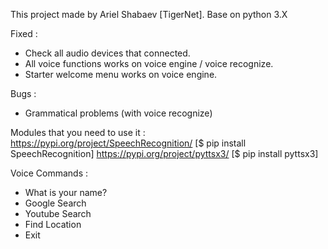 This project made by Ariel Shabaev [TigerNet].
Base on python 3.X


Fixed :

* Check all audio devices that connected.
* All voice functions works on voice engine / voice recognize.
* Starter welcome menu works on voice engine.


Bugs :
* Grammatical problems (with voice recognize)


Modules that you need to use it :
https://pypi.org/project/SpeechRecognition/ [$ pip install SpeechRecognition]
https://pypi.org/project/pyttsx3/ [$ pip install pyttsx3]

Voice Commands : 
 * What is your name?
 * Google Search
 * Youtube Search
 * Find Location
 * Exit
 
